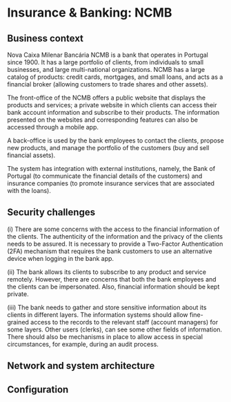 # Insurance & Banking: NCMB
## Business context

Nova Caixa Milenar Bancária NCMB is a bank that operates in Portugal since 1900. It has a large portfolio of clients, from individuals to small businesses, and large multi-national organizations. NCMB has a large catalog of products: credit cards, mortgages, and small loans, and acts as a financial broker (allowing customers to trade shares and other assets).

The front-office of the NCMB offers a public website that displays the products and services; a private website in which clients can access their bank account information and subscribe to their products. The information presented on the websites and corresponding features can also be accessed through a mobile app.

A back-office is used by the bank employees to contact the clients, propose new products, and manage the portfolio of the customers (buy and sell financial assets).

The system has integration with external institutions, namely, the Bank of Portugal (to communicate the financial details of the customers) and insurance companies (to promote insurance services that are associated with the loans).

## Security challenges

(i) There are some concerns with the access to the financial information of the clients. The authenticity of the information and the privacy of the clients needs to be assured. It is necessary to provide a Two-Factor Authentication (2FA) mechanism that requires the bank customers to use an alternative device when logging in the bank app.

(ii) The bank allows its clients to subscribe to any product and service remotely. However, there are concerns that both the bank employees and the clients can be impersonated. Also, financial information should be kept private.

(iii) The bank needs to gather and store sensitive information about its clients in different layers. The information systems should allow fine-grained access to the records to the relevant staff (account managers) for some layers. Other users (clerks), can see some other fields of information. There should also be mechanisms in place to allow access in special circumstances, for example, during an audit process.

## Network and system architecture



## Configuration